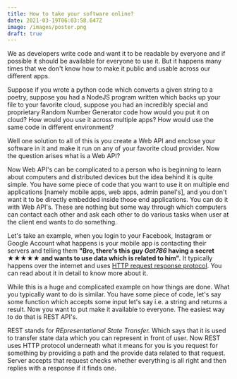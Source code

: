 ```yaml
---
title: How to take your software online?
date: 2021-03-19T06:03:58.647Z
image: /images/poster.png
draft: true
---
```

We as developers write code and want it to be readable by everyone and if possible it should be available for everyone to use it. But it happens many times that we don't know how to make it public and usable across our different apps. 

Suppose if you wrote a python code which converts a given string to a poetry, suppose you had a NodeJS program written which backs up your file to your favorite cloud, suppose you had an incredibly special and proprietary Random Number Generator code how would you put it on cloud? How would you use it across multiple apps? How would use the same code in different environment?

Well one solution to all of this is you create a Web API and enclose your software in it and make it run on any of your favorite cloud provider. Now the question arises what is a Web API?

Now Web API's can be complicated to a person who is beginning to learn about computers and distributed devices but the idea behind it is quite simple.  You have some piece of code that you want to use it on multiple end applications \[namely mobile apps, web apps, admin panel's], and you don't want it to be directly embedded inside those end applications. You can do it with Web API's. These are nothing but some way through which computers can contact each other and ask each other to do various tasks when user at the client end wants to do something.

Let's take an example, when you login to your Facebook, Instagram or Google Account what happens is your mobile app is contacting their servers and telling them **"Bro, there's this guy *Gat786* having a secret** ★★★★★ **and wants to use data which is related to him".** It typically happens over the internet and uses [HTTP request response protocol](https://en.wikipedia.org/wiki/Hypertext_Transfer_Protocol#Technical_overview). You can read about it in detail to know more about it. 

While this is a huge and complicated example on how things are done. What you typically want to do is similar. You have some piece of code, let's say some function which accepts some input let's say i.e. a string and returns a result. Now you want to put make it available to everyone. The easiest way to do that is REST API's. 

REST stands for *REpresentational State Transfer.* Which says that it is used to transfer state data which you can represent in front of user. Now REST uses HTTP protocol underneath what it means for you is you request for something by providing a path and the provide data related to that request. Server accepts that request checks whether everything is all right and then replies with a response if it finds one.